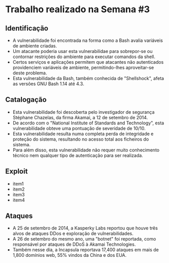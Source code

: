 
# Trabalho realizado na Semana #3

## Identificação

- A vulnerabilidade foi encontrada na forma como a Bash avalia variáveis de ambiente criadas.
- Um atacante poderia usar esta vulnerabilidae para sobrepor-se ou contornar restrições do ambiente para executar comandos da shell.
- Certos serviços e aplicações permitem que atacantes não autenticados providenciem variáveis de ambiente, permitindo-lhes aproveitar-se deste problema.
- Esta vulnerabilidade da Bash, também conhecida de "Shellshock", afeta as versões GNU Bash 1.14 até 4.3.

## Catalogação

- Esta vulnerabilidade foi descoberta pelo investigador de segurança Stéphane Chazelas, da firma Akamai, a 12 de setembro de 2014.
- De acordo com o "National Institute of Standards and Technology", esta vulnerabilidade obteve uma pontuação de severidade de 10/10.
- Esta vulnerabilidade resulta numa completa perda de integridade e proteção do sistema, resultando no acesso total aos ficheiros do sistema.
- Para além disso, esta vulnerabilidade não requer muito conhecimento técnico nem qualquer tipo de autenticação para ser realizada. 

## Exploit

- item1
- item2
- item3
- item4

## Ataques

- A 25 de setembro de 2014, a Kasperky Labs reportou que houve três alvos de ataques DDos e exploração de vulnerabilidades.
- A 26 de setembro do mesmo ano, uma "botnet" foi reportada, como responsável por ataques de DDoS à Akamai Technologies.
- Também nesse dia, a Incapsula reportava 17,400 ataques em mais de 1,800 domínios web, 55% vindos da China e dos EUA.